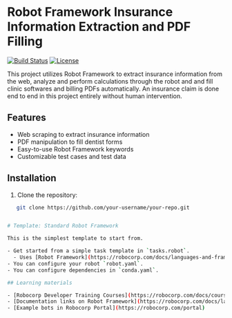 # Robot Framework Insurance Information Extraction and PDF Filling

[![Build Status](https://img.shields.io/travis/your-username/your-repo.svg)](https://travis-ci.org/your-username/your-repo)
[![License](https://img.shields.io/badge/license-MIT-blue.svg)](https://opensource.org/licenses/MIT)

This project utilizes Robot Framework to extract insurance information from the web, analyze and perform calculations through the robot and and fill clinic softwares and billing PDFs automatically.
An insurance claim is done end to end in this project entirely without human intervention.

## Features

- Web scraping to extract insurance information
- PDF manipulation to fill dentist forms
- Easy-to-use Robot Framework keywords
- Customizable test cases and test data

## Installation

1. Clone the repository:

```bash
   git clone https://github.com/your-username/your-repo.git


# Template: Standard Robot Framework

This is the simplest template to start from.

- Get started from a simple task template in `tasks.robot`.
  - Uses [Robot Framework](https://robocorp.com/docs/languages-and-frameworks/robot-framework/basics) syntax.
- You can configure your robot `robot.yaml`.
- You can configure dependencies in `conda.yaml`.

## Learning materials

- [Robocorp Developer Training Courses](https://robocorp.com/docs/courses)
- [Documentation links on Robot Framework](https://robocorp.com/docs/languages-and-frameworks/robot-framework)
- [Example bots in Robocorp Portal](https://robocorp.com/portal)
